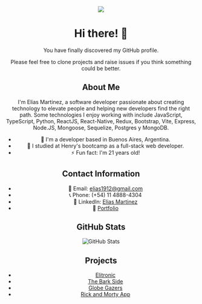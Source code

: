 <div align="center">

<img src="https://programacionparatodossite.files.wordpress.com/2016/03/image.gif"/>

# Hi there! 👋

You have finally discovered my GitHub profile. 

Please feel free to clone projects and raise issues if you think something could be better.

</div>

<div align="center">

## About Me

I'm Elias Martinez, a software developer passionate about creating technology to elevate people and helping new developers find the right path. Some technologies I enjoy working with include JavaScript, TypeScript, Python, ReactJS, React-Native, Redux, Bootstrap, Vite, Express, Node.JS, Mongoose, Sequelize, Postgres y MongoDB.

- 🔭 I'm a developer based in Buenos Aires, Argentina.
- 🌱 I studied at Henry's bootcamp as a full-stack web developer.
- ⚡ Fun fact: I'm 21 years old!

</div>

<div align="center">

## Contact Information

- 📧 Email: elias1912@gmail.com
- 📞 Phone: (+54) 11 4888-4304
- 💼 LinkedIn: [Elias Martinez](https://www.linkedin.com/in/elias-martinez-040980246/)
- 🚀 [Portfolio](https://portfolio-xliazzz.vercel.app/)

</div>

<div align="center">

## GitHub Stats

![GitHub Stats](https://github-readme-stats.vercel.app/api?username=xliazzz&show_icons=true)

</div>

<div align="center">

## Projects


- [Elitronic](https://elitronic.vercel.app/)
- [The Bark Side](https://the-bark-side-xliazzz.vercel.app/)
- [Globe Gazers](https://pi-countries-front-phi.vercel.app/)
- [Rick and Morty App](https://rickandmorty-xliazzz.vercel.app/)

</div>
